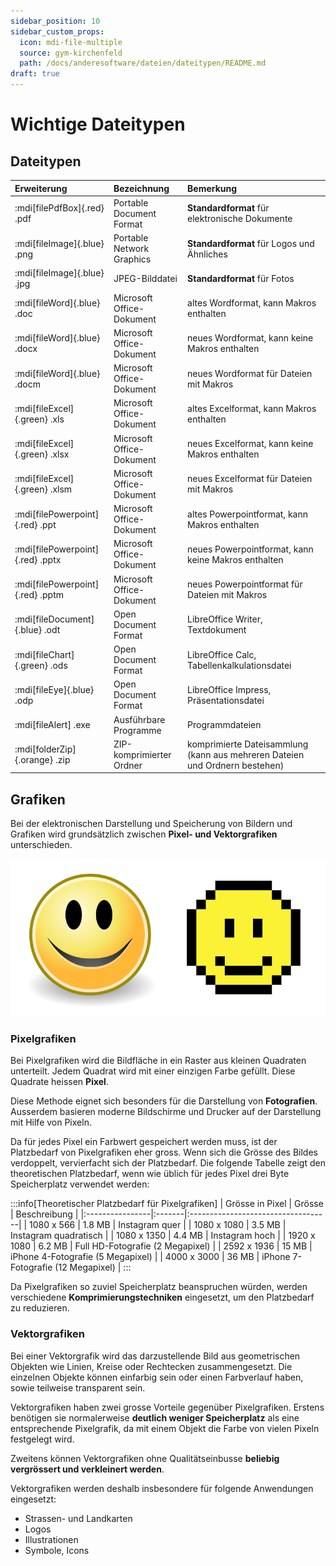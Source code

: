 ```yaml
---
sidebar_position: 10
sidebar_custom_props:
  icon: mdi-file-multiple
  source: gym-kirchenfeld
  path: /docs/anderesoftware/dateien/dateitypen/README.md
draft: true
---
```


# Wichtige Dateitypen


## Dateitypen


| Erweiterung                      | Bezeichnung               | Bemerkung                                                                   |
|:---------------------------------|:--------------------------|:----------------------------------------------------------------------------|
| :mdi[filePdfBox]{.red} .pdf     | Portable Document Format  | **Standardformat** für elektronische Dokumente                              |
| :mdi[fileImage]{.blue} .png      | Portable Network Graphics | **Standardformat** für Logos und Ähnliches                                  |
| :mdi[fileImage]{.blue} .jpg      | JPEG-Bilddatei            | **Standardformat** für Fotos                                                |
| :mdi[fileWord]{.blue} .doc       | Microsoft Office-Dokument | altes Wordformat, kann Makros enthalten                                     |
| :mdi[fileWord]{.blue} .docx      | Microsoft Office-Dokument | neues Wordformat, kann keine Makros enthalten                               |
| :mdi[fileWord]{.blue} .docm      | Microsoft Office-Dokument | neues Wordformat für Dateien mit Makros                                     |
| :mdi[fileExcel]{.green} .xls     | Microsoft Office-Dokument | altes Excelformat, kann Makros enthalten                                    |
| :mdi[fileExcel]{.green} .xlsx    | Microsoft Office-Dokument | neues Excelformat, kann keine Makros enthalten                              |
| :mdi[fileExcel]{.green} .xlsm    | Microsoft Office-Dokument | neues Excelformat für Dateien mit Makros                                    |
| :mdi[filePowerpoint]{.red} .ppt  | Microsoft Office-Dokument | altes Powerpointformat, kann Makros enthalten                               |
| :mdi[filePowerpoint]{.red} .pptx | Microsoft Office-Dokument | neues Powerpointformat, kann keine Makros enthalten                         |
| :mdi[filePowerpoint]{.red} .pptm | Microsoft Office-Dokument | neues Powerpointformat für Dateien mit Makros                               |
| :mdi[fileDocument]{.blue} .odt   | Open Document Format      | LibreOffice Writer, Textdokument                                            |
| :mdi[fileChart]{.green} .ods     | Open Document Format      | LibreOffice Calc, Tabellenkalkulationsdatei                                 |
| :mdi[fileEye]{.blue} .odp        | Open Document Format      | LibreOffice Impress, Präsentationsdatei                                     |
| :mdi[fileAlert] .exe            | Ausführbare Programme     | Programmdateien                                                             |
| :mdi[folderZip]{.orange} .zip    | ZIP-komprimierter Ordner  | komprimierte Dateisammlung (kann aus mehreren Dateien und Ordnern bestehen) |



## Grafiken

Bei der elektronischen Darstellung und Speicherung von Bildern und Grafiken wird grundsätzlich zwischen **Pixel- und Vektorgrafiken** unterschieden.

![Smiley als Vektor- und Pixelgrafik](./smiley-pixel-vektor.png)

### Pixelgrafiken

Bei Pixelgrafiken wird die Bildfläche in ein Raster aus kleinen Quadraten unterteilt. Jedem Quadrat wird mit einer einzigen Farbe gefüllt. Diese Quadrate heissen **Pixel**.

Diese Methode eignet sich besonders für die Darstellung von **Fotografien**. Ausserdem basieren moderne Bildschirme und Drucker auf der Darstellung mit Hilfe von Pixeln.

Da für jedes Pixel ein Farbwert gespeichert werden muss, ist der Platzbedarf von Pixelgrafiken eher gross. Wenn sich die Grösse des Bildes verdoppelt, vervierfacht sich der Platzbedarf. Die folgende Tabelle zeigt den theoretischen Platzbedarf, wenn wie üblich für jedes Pixel drei Byte Speicherplatz verwendet werden:

:::info[Theoretischer Platzbedarf für Pixelgrafiken]
| Grösse in Pixel | Grösse | Beschreibung                       |
|:----------------|:-------|:-----------------------------------|
| 1080 x 566      | 1.8 MB | Instagram quer                     |
| 1080 x 1080     | 3.5 MB | Instagram quadratisch              |
| 1080 x 1350     | 4.4 MB | Instagram hoch                     |
| 1920 x 1080     | 6.2 MB | Full HD-Fotografie (2 Megapixel)   |
| 2592 x 1936     | 15 MB  | iPhone 4-Fotografie (5 Megapixel)  |
| 4000 x 3000     | 36 MB  | iPhone 7-Fotografie (12 Megapixel) |
:::

Da Pixelgrafiken so zuviel Speicherplatz beanspruchen würden, werden verschiedene **Komprimierungstechniken** eingesetzt, um den Platzbedarf zu reduzieren.

### Vektorgrafiken

Bei einer Vektorgrafik wird das darzustellende Bild aus geometrischen Objekten wie Linien, Kreise oder Rechtecken zusammengesetzt. Die einzelnen Objekte können einfarbig sein oder einen Farbverlauf haben, sowie teilweise transparent sein.

Vektorgrafiken haben zwei grosse Vorteile gegenüber Pixelgrafiken. Erstens benötigen sie normalerweise **deutlich weniger Speicherplatz** als eine entsprechende Pixelgrafik, da mit einem Objekt die Farbe von vielen Pixeln festgelegt wird.

Zweitens können Vektorgrafiken ohne Qualitätseinbusse **beliebig vergrössert und verkleinert werden**.

Vektorgrafiken werden deshalb insbesondere für folgende Anwendungen eingesetzt:

* Strassen- und Landkarten
* Logos
* Illustrationen
* Symbole, Icons
